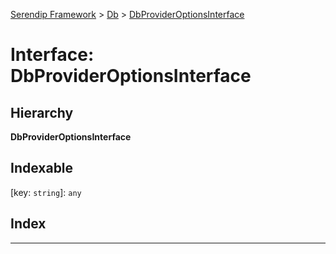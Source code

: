 [Serendip Framework](../README.md) > [Db](../modules/db.md) > [DbProviderOptionsInterface](../interfaces/db.dbprovideroptionsinterface.md)

# Interface: DbProviderOptionsInterface

## Hierarchy

**DbProviderOptionsInterface**

## Indexable

\[key: `string`\]:&nbsp;`any`
## Index

---

